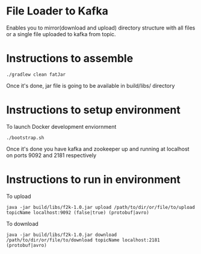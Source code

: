 File Loader to Kafka
====================

Enables you to mirror(download and upload) directory structure with all files or a single file uploaded to kafka from topic.

Instructions to assemble
=========================

    ./gradlew clean fatJar        
Once it's done, jar file is going to be available in build/libs/ directory

Instructions to setup environment
=================================

To launch Docker development enviornment

    ./bootstrap.sh 

Once it's done you have kafka and zookeeper up and running at localhost on ports 9092 and 2181 respectively 

Instructions to run in environment
==================================

To upload 

    java -jar build/libs/f2k-1.0.jar upload /path/to/dir/or/file/to/upload topicName localhost:9092 (false|true) (protobuf|avro)

To download 

    java -jar build/libs/f2k-1.0.jar download /path/to/dir/or/file/to/download topicName localhost:2181 (protobuf|avro)
